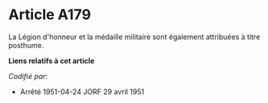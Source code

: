 # Article A179

La Légion d'honneur et la médaille militaire sont également attribuées à titre posthume.

**Liens relatifs à cet article**

_Codifié par_:

  - Arrêté 1951-04-24 JORF 29 avril 1951
